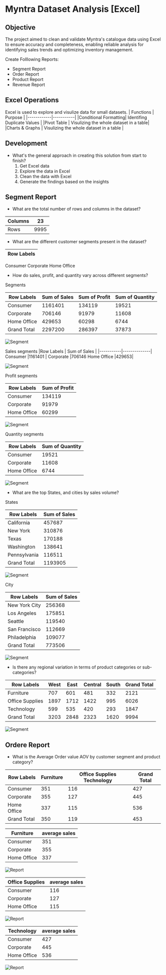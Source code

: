 
# Myntra Dataset Analysis [Excel]

## Objective

The project aimed to clean and validate Myntra's catalogue data using Excel to ensure accuracy and completeness, enabling reliable analysis for identifying sales trends and optimizing inventory management.

Create Folllowing Reports:

- Segment Report
- Order Report
- Product Report
- Revenue Report

## Excel Operations
Excel is used to explore and visulize data for small datasets.
| Functions  |  Purpose  |
|------------|-----------|
|Conditional Formatting| Identifing Duplicate Values |
|Pivot Table | Visulizing the whole dataset in a table|
|Charts & Graphs | Visulizing the whole dataset in a table |

## Development
- What's the general approach in creating this solution from start to finish?
	1. Get Excel data
	2. Explore the data in Excel
	3. Clean the data with Excel
	4. Generate the findings based on the insights
	
## Segment Report

- What are the total number of rows and columns in the dataset?

|Columns| 23 |
|-------|----|
|Rows	|9995 |

- What are the different customer segments present in the dataset?

|Row Labels |
|-----------|
Consumer
Corporate
Home Office

- How do sales, profit, and quantity vary across different segments?


Segments

|Row Labels	 | Sum of Sales	| Sum of Profit	| Sum of Quantity |
|----------|----------|-----------|-----------|
Consumer| 	1161401 |	134119 |	19521|
Corporate	|706146	|91979	|11608|
Home Office	|429653|	60298|	6744|
Grand Total|	2297200|	286397|	37873|

![Segment](Photos/Segment_Graph.png)
			
Sales segments
|Row Labels	| Sum of Sales |
|-----------|--------------|
Consumer	|1161401 |
Corporate	|706146	
Home Office	|429653|

![Segment](Photos/Sum_of_sales.png)

Profit segments

|Row Labels|	Sum of Profit|
|----------|----------------|
|Consumer|	134119|
|Corporate|	91979|
|Home Office|	60299|

![Segment](Photos/Sum_of_Profit.png)

Quantity segments

|Row Labels	| Sum of Quantity|
|---------|------------------|
|Consumer	|19521
|Corporate	| 11608
|Home Office |	6744

![Segment](Photos/Sum_of_Quantity.png)

- What are the top States, and cities by sales volume?

States 

|Row Labels	|Sum of Sales|
|-----------|--------|
|California	|457687|
|New York	| 310876|
|Texas	| 170188|
|Washington	| 138641 |
|Pennsylvania| 116511|
|Grand Total|1193905|

![Segment](Photos/State.png)


City
	
|Row Labels	|Sum of Sales|
|---------|-----------|
|New York City|	256368|
|Los Angeles	|175851|
|Seattle	|119540|
|San Francisco|	112669|
|Philadelphia	|109077|
|Grand Total	|773506|

![Segment](Photos/City.png)

- Is there any regional variation in terms of product categories or sub-categories?

|Row Labels	|West	|East	|Central	|South	|Grand Total|
|------------|---------|---------|---------|---------|---|
|Furniture|	707	|601	|481	|332|	2121|
|Office Supplies|	1897|	1712|	1422|	995|	6026|
|Technology	|599|	535	|420|	293	|1847|
|Grand Total|	3203|	2848|	2323|	1620|	9994|

![Segment](Photos/Regional.png)

## Ordere Report

- What is the Average Order value AOV by customer segment and product category?

|Row Labels	|Furniture	|Office Supplies	Technology	|Grand Total|
|------|------|-------|-------|
|Consumer	|351|116	|427|	224|
|Corporate	|355|	127|	445	|234|
|Home Office|	337	|115|	536	|241|
|Grand Total|350|	119	|453	|230|


|Furniture|	average sales|       
|--------|----------|
|Consumer	|351|
|Corporate	|355|
|Home Office |	337|

![Report](Photos/Furniture.png)

|Office Supplies|	average sales|
|------|------|
|Consumer	|116|
|Corporate	|127|
|Home Office|	115|

![Report](Photos/office_supplier.png)

|Technology	|average sales|
|---------|-----------|
|Consumer	|427|
|Corporate	|445|
|Home Office|	536|

![Report](Photos/Average_sale.png)
















